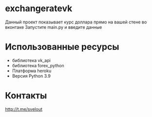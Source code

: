 # exchangeratevk
Данный проект показывает курс доллара прямо на вашей стене во вконтаке  Запустите main.py и введите данные
# Использованные ресурсы
* библиотека vk_api
* библиотека forex_python
* Платформа heroku
* Версия Python 3.9
# Контакты
http://t.me/svelout
